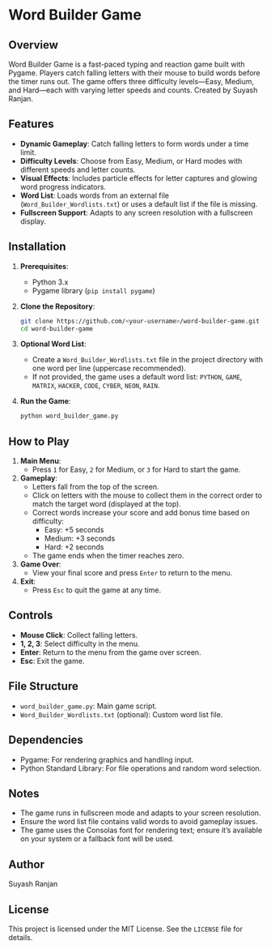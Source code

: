 # Word Builder Game

## Overview
Word Builder Game is a fast-paced typing and reaction game built with Pygame. Players catch falling letters with their mouse to build words before the timer runs out. The game offers three difficulty levels—Easy, Medium, and Hard—each with varying letter speeds and counts. Created by Suyash Ranjan.

## Features
- **Dynamic Gameplay**: Catch falling letters to form words under a time limit.
- **Difficulty Levels**: Choose from Easy, Medium, or Hard modes with different speeds and letter counts.
- **Visual Effects**: Includes particle effects for letter captures and glowing word progress indicators.
- **Word List**: Loads words from an external file (`Word_Builder_Wordlists.txt`) or uses a default list if the file is missing.
- **Fullscreen Support**: Adapts to any screen resolution with a fullscreen display.

## Installation
1. **Prerequisites**:
   - Python 3.x
   - Pygame library (`pip install pygame`)

2. **Clone the Repository**:
   ```bash
   git clone https://github.com/<your-username>/word-builder-game.git
   cd word-builder-game
   ```

3. **Optional Word List**:
   - Create a `Word_Builder_Wordlists.txt` file in the project directory with one word per line (uppercase recommended).
   - If not provided, the game uses a default word list: `PYTHON`, `GAME`, `MATRIX`, `HACKER`, `CODE`, `CYBER`, `NEON`, `RAIN`.

4. **Run the Game**:
   ```bash
   python word_builder_game.py
   ```

## How to Play
1. **Main Menu**:
   - Press `1` for Easy, `2` for Medium, or `3` for Hard to start the game.
2. **Gameplay**:
   - Letters fall from the top of the screen.
   - Click on letters with the mouse to collect them in the correct order to match the target word (displayed at the top).
   - Correct words increase your score and add bonus time based on difficulty:
     - Easy: +5 seconds
     - Medium: +3 seconds
     - Hard: +2 seconds
   - The game ends when the timer reaches zero.
3. **Game Over**:
   - View your final score and press `Enter` to return to the menu.
4. **Exit**:
   - Press `Esc` to quit the game at any time.

## Controls
- **Mouse Click**: Collect falling letters.
- **1, 2, 3**: Select difficulty in the menu.
- **Enter**: Return to the menu from the game over screen.
- **Esc**: Exit the game.

## File Structure
- `word_builder_game.py`: Main game script.
- `Word_Builder_Wordlists.txt` (optional): Custom word list file.

## Dependencies
- Pygame: For rendering graphics and handling input.
- Python Standard Library: For file operations and random word selection.

## Notes
- The game runs in fullscreen mode and adapts to your screen resolution.
- Ensure the word list file contains valid words to avoid gameplay issues.
- The game uses the Consolas font for rendering text; ensure it’s available on your system or a fallback font will be used.

## Author
Suyash Ranjan

## License
This project is licensed under the MIT License. See the `LICENSE` file for details.
